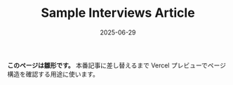 ﻿---
title: "Sample Interviews Article"
date: "2025-06-29"
tags: ["sample"]
excerpt: "Interviews 初期コンテンツのダミーです。"
---
**このページは雛形です。**
本番記事に差し替えるまで Vercel プレビューでページ構造を確認する用途に使います。
